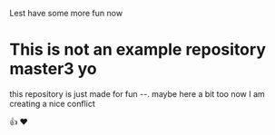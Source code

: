 Lest have some more fun now
# This is not an example repository master3 yo
this repository is just made for fun --. maybe here a bit too
now I am creating a nice conflict

:+1:
:heart:
